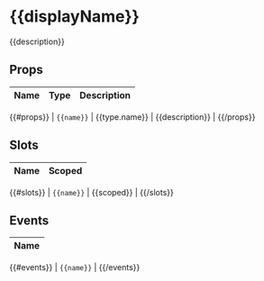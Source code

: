 # {{displayName}}

{{description}}

## Props

| Name       | Type          | Description     |
|------------|---------------|-----------------|
{{#props}}
| `{{name}}` | {{type.name}} | {{description}} |
{{/props}}

## Slots

| Name       | Scoped        |
|------------|---------------|
{{#slots}}
| `{{name}}` | {{scoped}} |
{{/slots}}

## Events

| Name       |
|------------|
{{#events}}
| `{{name}}` |
{{/events}}